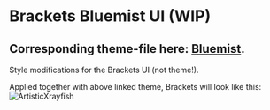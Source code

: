 # Brackets Bluemist UI (WIP)
## Corresponding theme-file here: [Bluemist](https://github.com/Huygenz/brackets-bluemist).

 Style modifications for the Brackets UI (not theme!).

Applied together with above linked theme, Brackets will look like this:
![ArtisticXrayfish](https://user-images.githubusercontent.com/2411715/122928506-3ab70880-d36a-11eb-8d6a-1060b4347d56.png)


